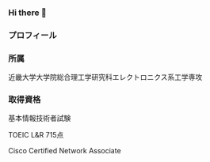 ### Hi there 👋
### プロフィール

### 所属
近畿大学大学院総合理工学研究科エレクトロニクス系工学専攻
### 取得資格
基本情報技術者試験

TOEIC L&R 715点

Cisco Certified Network Associate 
<!--
**KeigoTanaka1111/KeigoTanaka1111** is a ✨ _special_ ✨ repository because its `README.md` (this file) appears on your GitHub profile.

Here are some ideas to get you started:

- 🔭 I’m currently working on ...
- 🌱 I’m currently learning ...
- 👯 I’m looking to collaborate on ...
- 🤔 I’m looking for help with ...
- 💬 Ask me about ...
- 📫 How to reach me: ...
- 😄 Pronouns: ...
- ⚡ Fun fact: ...
-->

